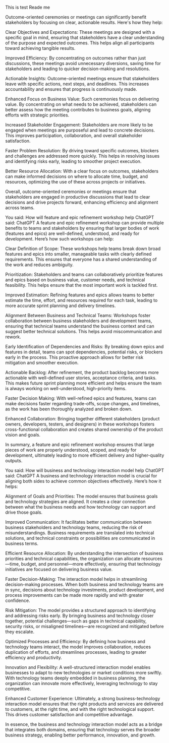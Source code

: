 This is test Reade me 

Outcome-oriented ceremonies or meetings can significantly benefit stakeholders by focusing on clear, actionable results. Here's how they help:

Clear Objectives and Expectations: These meetings are designed with a specific goal in mind, ensuring that stakeholders have a clear understanding of the purpose and expected outcomes. This helps align all participants toward achieving tangible results.

Improved Efficiency: By concentrating on outcomes rather than just discussions, these meetings avoid unnecessary diversions, saving time for stakeholders and leading to quicker decision-making and resolutions.

Actionable Insights: Outcome-oriented meetings ensure that stakeholders leave with specific actions, next steps, and deadlines. This increases accountability and ensures that progress is continuously made.

Enhanced Focus on Business Value: Such ceremonies focus on delivering value. By concentrating on what needs to be achieved, stakeholders can better assess how the meeting contributes to business goals, aligning efforts with strategic priorities.

Increased Stakeholder Engagement: Stakeholders are more likely to be engaged when meetings are purposeful and lead to concrete decisions. This improves participation, collaboration, and overall stakeholder satisfaction.

Faster Problem Resolution: By driving toward specific outcomes, blockers and challenges are addressed more quickly. This helps in resolving issues and identifying risks early, leading to smoother project execution.

Better Resource Allocation: With a clear focus on outcomes, stakeholders can make informed decisions on where to allocate time, budget, and resources, optimizing the use of these across projects or initiatives.

Overall, outcome-oriented ceremonies or meetings ensure that stakeholders are engaged in productive discussions that lead to clear decisions and drive projects forward, enhancing efficiency and alignment across teams.







You said:
How will feature and epic refinement workshop help
ChatGPT said:
ChatGPT
A feature and epic refinement workshop can provide multiple benefits to teams and stakeholders by ensuring that larger bodies of work (features and epics) are well-defined, understood, and ready for development. Here’s how such workshops can help:

Clear Definition of Scope: These workshops help teams break down broad features and epics into smaller, manageable tasks with clearly defined requirements. This ensures that everyone has a shared understanding of the work and reduces ambiguity.

Prioritization: Stakeholders and teams can collaboratively prioritize features and epics based on business value, customer needs, and technical feasibility. This helps ensure that the most important work is tackled first.

Improved Estimation: Refining features and epics allows teams to better estimate the time, effort, and resources required for each task, leading to more accurate sprint planning and delivery timelines.

Alignment Between Business and Technical Teams: Workshops foster collaboration between business stakeholders and development teams, ensuring that technical teams understand the business context and can suggest better technical solutions. This helps avoid miscommunication and rework.

Early Identification of Dependencies and Risks: By breaking down epics and features in detail, teams can spot dependencies, potential risks, or blockers early in the process. This proactive approach allows for better risk mitigation and smoother execution.

Actionable Backlog: After refinement, the product backlog becomes more actionable with well-defined user stories, acceptance criteria, and tasks. This makes future sprint planning more efficient and helps ensure the team is always working on well-understood, high-priority items.

Faster Decision Making: With well-refined epics and features, teams can make decisions faster regarding trade-offs, scope changes, and timelines, as the work has been thoroughly analyzed and broken down.

Enhanced Collaboration: Bringing together different stakeholders (product owners, developers, testers, and designers) in these workshops fosters cross-functional collaboration and creates shared ownership of the product vision and goals.

In summary, a feature and epic refinement workshop ensures that large pieces of work are properly understood, scoped, and ready for development, ultimately leading to more efficient delivery and higher-quality outputs.






You said:
How will business and technology interaction model help
ChatGPT said:
ChatGPT
A business and technology interaction model is crucial for aligning both sides to achieve common objectives effectively. Here’s how it helps:

Alignment of Goals and Priorities: The model ensures that business goals and technology strategies are aligned. It creates a clear connection between what the business needs and how technology can support and drive those goals.

Improved Communication: It facilitates better communication between business stakeholders and technology teams, reducing the risk of misunderstandings. Business requirements are translated into technical solutions, and technical constraints or possibilities are communicated in business terms.

Efficient Resource Allocation: By understanding the intersection of business priorities and technical capabilities, the organization can allocate resources—time, budget, and personnel—more effectively, ensuring that technology initiatives are focused on delivering business value.

Faster Decision-Making: The interaction model helps in streamlining decision-making processes. When both business and technology teams are in sync, decisions about technology investments, product development, and process improvements can be made more rapidly and with greater confidence.

Risk Mitigation: The model provides a structured approach to identifying and addressing risks early. By bringing business and technology closer together, potential challenges—such as gaps in technical capability, security risks, or misaligned timelines—are recognized and mitigated before they escalate.

Optimized Processes and Efficiency: By defining how business and technology teams interact, the model improves collaboration, reduces duplication of efforts, and streamlines processes, leading to greater efficiency and productivity.

Innovation and Flexibility: A well-structured interaction model enables businesses to adapt to new technologies or market conditions more swiftly. With technology teams deeply embedded in business planning, the organization can innovate more effectively, leveraging technology to stay competitive.

Enhanced Customer Experience: Ultimately, a strong business-technology interaction model ensures that the right products and services are delivered to customers, at the right time, and with the right technological support. This drives customer satisfaction and competitive advantage.

In essence, the business and technology interaction model acts as a bridge that integrates both domains, ensuring that technology serves the broader business strategy, enabling better performance, innovation, and growth.







